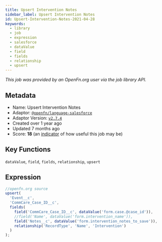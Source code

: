 ```yaml
---
title: Upsert Intervention Notes
sidebar_label: Upsert Intervention Notes
id: Upsert-Intervention-Notes-2021-04-28
keywords:
  - library
  - job
  - expression
  - salesforce
  - dataValue
  - field
  - fields
  - relationship
  - upsert
---
```


<em>This job was provided by an OpenFn.org user via the job library API.</em>

## Metadata

- Name: Upsert Intervention Notes
- Adaptor: [`@openfn/language-salesforce`](https://www.github.com/openfn/language-salesforce)
- Adaptor Version: [`v2.7.4`](https://www.github.com/openfn/language-salesforce/releases/tag/v2.7.4)
- Created over 1 year ago
- Updated 7 months ago
- Score: <b>18</b> (an [indicator](/adaptors/library/#library-scores) of how useful this job may be)

## Key Functions

`dataValue`, `field`, `fields`, `relationship`, `upsert`

## Expression

```js
//openfn.org source 
upsert(
  'Event__c',
  'CommCare_Case_ID__c',
  fields(
    field('CommCare_Case_ID__c', dataValue('form.case.@case_id')),
    //field('Name', dataValue('form.intervention_name')),
    field('Notes__c', dataValue('form.intervention_notes_to_save')),
    relationship('RecordType', 'Name', 'Intervention')
  )
);
```